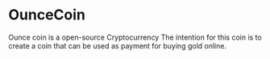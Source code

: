 # OunceCoin

Ounce coin is a open-source Cryptocurrency
The intention for this coin is to create a
coin that can be used as payment for buying gold
online.
